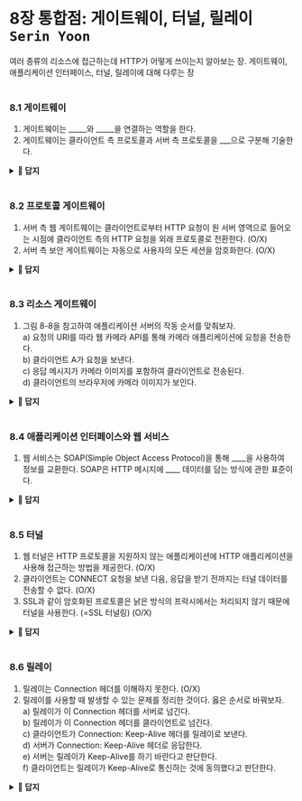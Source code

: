 # 8장 통합점: 게이트웨이, 터널, 릴레이 `Serin Yoon`
여러 종류의 리소스에 접근하는데 HTTP가 어떻게 쓰이는지 알아보는 장. 게이트웨이, 애플리케이션 인터페이스, 터널, 릴레이에 대해 다루는 장
<br><br>

### 8.1 게이트웨이
1. 게이트웨이는 _____와 _____을 연결하는 역할을 한다.
2. 게이트웨이는 클라이언트 측 프로토콜과 서버 측 프로토콜을 ___으로 구분해 기술한다.
<details>
<summary> <b> 📄 답지 </b>  </summary>
<div markdown="1">

1. 게이트웨이는 **리소스**와 **애플리케이션**을 연결하는 역할을 한다.
> 애플리케이션은 게이트웨이에 요청을 처리해달라고 할 수 있고, 게이트웨이는 그에 응답할 수 있다. **p.228**
2. 게이트웨이는 클라이언트 측 프로토콜과 서버 측 프로토콜을 **빗금**으로 구분해 기술한다.
> ex. 게이트웨이가 HTTP 클라이언트와 NNTP 서버 사이에 있으면 HTTP/NNTP 게이트웨이가 됨. **p.230**
</div>
</details>
<br>

### 8.2 프로토콜 게이트웨이
1. 서버 측 웹 게이트웨이는 클라이언트로부터 HTTP 요청이 원 서버 영역으로 들어오는 시점에 클라이언트 측의 HTTP 요청을 외래 프로토콜로 전환한다. (O/X)
2. 서버 측 보안 게이트웨이는 자동으로 사용자의 모든 세션을 암호화한다. (O/X)
<details>
<summary> <b> 📄 답지 </b>  </summary>
<div markdown="1">

1. **O**
> 그림 8-5를 보면, HTTP/FTP 게이트웨이가 HTTP 요청을 FTP 요청으로 변환하고 있다.  **p.232**
2. **O**
> 그림 8-6을 보면, HTTP/HTTPS 인바운드 보안 게이트웨이는 SSL을 통해 요청을 암호화한다. **p.232**
</div>
</details>
<br>


### 8.3 리소스 게이트웨이
1. 그림 8-8을 참고하여 애플리케이션 서버의 작동 순서를 맞춰보자. <br>
	a) 요청의 URI를 따라 웹 카메라 API를 통해 카메라 애플리케이션에 요청을 전송한다. <br>
	b) 클라이언트 A가 요청을 보낸다. <br>
	c) 응답 메시지가 카메라 이미지를 포함하여 클라이언트로 전송된다. <br>
	d) 클라이언트의 브라우저에 카메라 이미지가 보인다.
<details>
<summary> <b> 📄 답지 </b>  </summary>
<div markdown="1">

1. **b - a - c - d**
> 클라이언트 A의 요청을 받으면, 그 요청의 URI를 따라서 API를 통해 카메라 어플리케이션에 요청이 전송된다. HTTP 응답 메시지는 카메라 이미지를 감싸 클라이언트로 전송하고, 클라이언트의 브라우저에 이미지가 보이게 된다.  **p.234**
</div>
</details>
<br>

### 8.4 애플리케이션 인터페이스와 웹 서비스
1. 웹 서비스는 SOAP(Simple Object Access Protocol)을 통해 ____을 사용하여 정보를 교환한다. SOAP은 HTTP 메시지에 ____ 데이터를 담는 방식에 관한 표준이다.
<details>
<summary> <b> 📄 답지 </b>  </summary>
<div markdown="1">

3. **XML(eXtensible Markup Language)**
> SOAP(Simple Object Access Protocol)은 일반적으로 널리 알려진 HTTP, HTTPS, SMTP 등을 통해 XML 기반의 메시지를 컴퓨터 네트워크 상에서 교환하는 프로토콜이다. **p.237, 위키백과**
</div>
</details>
<br>

### 8.5 터널
1. 웹 터널은 HTTP 프로토콜을 지원하지 않는 애플리케이션에 HTTP 애플리케이션을 사용해 접근하는 방법을 제공한다. (O/X)
2.  클라이언트는 CONNECT 요청을 보낸 다음, 응답을 받기 전까지는 터널 데이터를 전송할 수 없다. (O/X)
3. SSL과 같이 암호화된 프로토콜은 낡은 방식의 프락시에서는 처리되지 않기 때문에 터널을 사용한다. (=SSL 터널링) (O/X)
<details>
<summary> <b> 📄 답지 </b>  </summary>
<div markdown="1">

1. **O**
> 웹 터널을 사용하면 HTTP 커넥션을 통해 HTTP가 아닌 트래픽을 전송할 수 있고, 다른 프로토콜을 HTTP 위에 올릴 수 있다. 웹 터널을 사용하는 가장 일반적인 이유는 HTTP 커넥션 안에 HTTP가 아닌 트래픽을 얹기 위해서이다. **p.238**
2. **X**
> 응답을 받기 전에 터널 데이터를 전송할 수 있다. 단, 게이트웨이가 요청에 이어 데이터를 적절하게 처리할 수 있어야 함을 전제로 한다. **p.240**
3. **O**
> 그림 8-11을 참고하면, 터널을 사용하여 SSL 트래픽을 HTTP 커넥션으로 전송하여 80 포트의 HTTP 만을 허용하는 방화벽을 통과하도록 한다. **p.241**
</div>
</details>
<br>

### 8.6 릴레이
1. 릴레이는 Connection 헤더를 이해하지 못한다. (O/X)
2. 릴레이를 사용할 때 발생할 수 있는 문제를 정리한 것이다. 옳은 순서로 바꿔보자. <br>
	a) 릴레이가 이 Connection 헤더를 서버로 넘긴다. <br>
	b) 릴레이가 이 Connection 헤더를 클라이언트로 넘긴다. <br>
	c) 클라이언트가 Connection: Keep-Alive 헤더를 릴레이로 보낸다. <br>
	d) 서버가 Connection: Keep-Alive 헤더로 응답한다. <br>
	e) 서버는 릴레이가 Keep-Alive를 하기 바란다고 판단한다. <br>
	f) 클라이언트는 릴레이가 Keep-Alive로 통신하는 것에 동의했다고 판단한다.
<details>
<summary> <b> 📄 답지 </b>  </summary>
<div markdown="1">

1. **O**
> 릴레이는 단순히 바이트를 전달하는 기능을 한다. 그렇기 때문에 Connection 헤더를 이해하지 못한다. **p.244**
2. **c - a - e - d - b - f**
> 클라이언트가 Connection: Keep-Alive 헤더를 릴레이에게 보낸다 → 릴레이는 이 Connection 헤더를 서버로 넘긴다 → 서버는 릴레이가 Keep-Alive를 하기 바란다고 판단한다 → 서버가 Connection: Keep-Alive 헤더로 응답한다 → 릴레이는 이 Connection 헤더를 클라이언트로 넘긴다 → 클라이언트는 릴레이가 Keep-Alive로 통신하는 것에 동의했다고 판단한다 **p.245**
</div>
</details>
